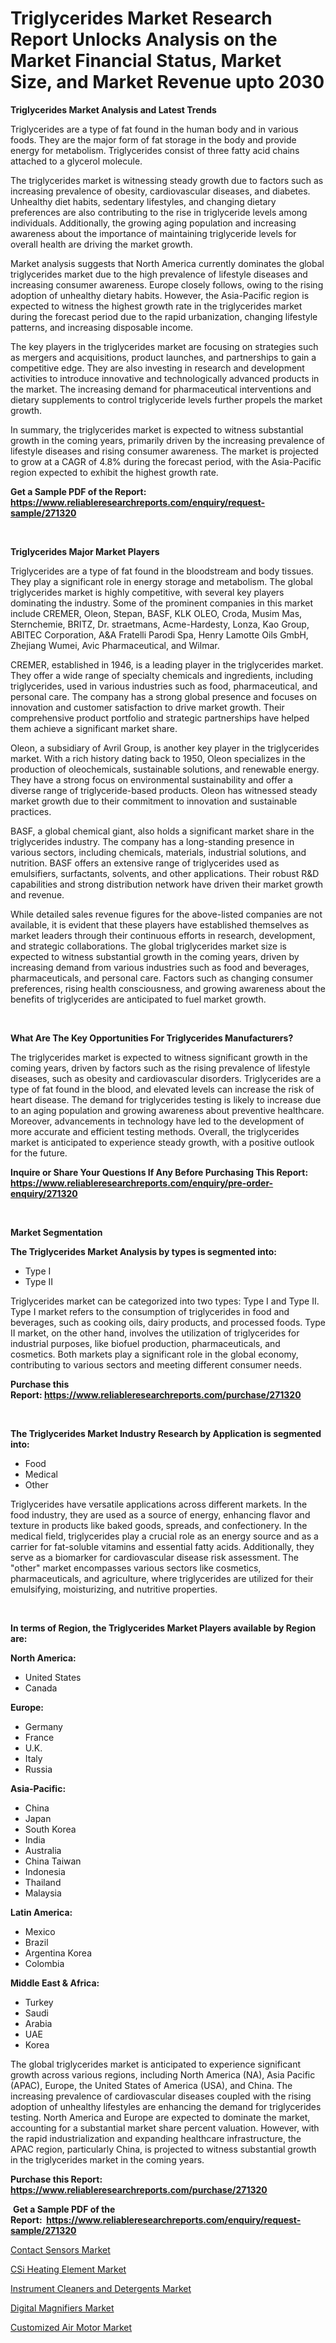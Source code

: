 <p><h1>Triglycerides Market Research Report Unlocks Analysis on the Market Financial Status, Market Size, and Market Revenue upto 2030</h1></p><p><strong>Triglycerides Market Analysis and Latest Trends</strong></p>
<p><p>Triglycerides are a type of fat found in the human body and in various foods. They are the major form of fat storage in the body and provide energy for metabolism. Triglycerides consist of three fatty acid chains attached to a glycerol molecule.</p><p>The triglycerides market is witnessing steady growth due to factors such as increasing prevalence of obesity, cardiovascular diseases, and diabetes. Unhealthy diet habits, sedentary lifestyles, and changing dietary preferences are also contributing to the rise in triglyceride levels among individuals. Additionally, the growing aging population and increasing awareness about the importance of maintaining triglyceride levels for overall health are driving the market growth.</p><p>Market analysis suggests that North America currently dominates the global triglycerides market due to the high prevalence of lifestyle diseases and increasing consumer awareness. Europe closely follows, owing to the rising adoption of unhealthy dietary habits. However, the Asia-Pacific region is expected to witness the highest growth rate in the triglycerides market during the forecast period due to the rapid urbanization, changing lifestyle patterns, and increasing disposable income.</p><p>The key players in the triglycerides market are focusing on strategies such as mergers and acquisitions, product launches, and partnerships to gain a competitive edge. They are also investing in research and development activities to introduce innovative and technologically advanced products in the market. The increasing demand for pharmaceutical interventions and dietary supplements to control triglyceride levels further propels the market growth.</p><p>In summary, the triglycerides market is expected to witness substantial growth in the coming years, primarily driven by the increasing prevalence of lifestyle diseases and rising consumer awareness. The market is projected to grow at a CAGR of 4.8% during the forecast period, with the Asia-Pacific region expected to exhibit the highest growth rate.</p></p>
<p><strong>Get a Sample PDF of the Report:&nbsp; <a href="https://www.reliableresearchreports.com/enquiry/request-sample/271320">https://www.reliableresearchreports.com/enquiry/request-sample/271320</a></strong></p>
<p>&nbsp;</p>
<p><strong>Triglycerides Major Market Players</strong></p>
<p><p>Triglycerides are a type of fat found in the bloodstream and body tissues. They play a significant role in energy storage and metabolism. The global triglycerides market is highly competitive, with several key players dominating the industry. Some of the prominent companies in this market include CREMER, Oleon, Stepan, BASF, KLK OLEO, Croda, Musim Mas, Sternchemie, BRITZ, Dr. straetmans, Acme-Hardesty, Lonza, Kao Group, ABITEC Corporation, A&A Fratelli Parodi Spa, Henry Lamotte Oils GmbH, Zhejiang Wumei, Avic Pharmaceutical, and Wilmar.</p><p>CREMER, established in 1946, is a leading player in the triglycerides market. They offer a wide range of specialty chemicals and ingredients, including triglycerides, used in various industries such as food, pharmaceutical, and personal care. The company has a strong global presence and focuses on innovation and customer satisfaction to drive market growth. Their comprehensive product portfolio and strategic partnerships have helped them achieve a significant market share.</p><p>Oleon, a subsidiary of Avril Group, is another key player in the triglycerides market. With a rich history dating back to 1950, Oleon specializes in the production of oleochemicals, sustainable solutions, and renewable energy. They have a strong focus on environmental sustainability and offer a diverse range of triglyceride-based products. Oleon has witnessed steady market growth due to their commitment to innovation and sustainable practices.</p><p>BASF, a global chemical giant, also holds a significant market share in the triglycerides industry. The company has a long-standing presence in various sectors, including chemicals, materials, industrial solutions, and nutrition. BASF offers an extensive range of triglycerides used as emulsifiers, surfactants, solvents, and other applications. Their robust R&D capabilities and strong distribution network have driven their market growth and revenue.</p><p>While detailed sales revenue figures for the above-listed companies are not available, it is evident that these players have established themselves as market leaders through their continuous efforts in research, development, and strategic collaborations. The global triglycerides market size is expected to witness substantial growth in the coming years, driven by increasing demand from various industries such as food and beverages, pharmaceuticals, and personal care. Factors such as changing consumer preferences, rising health consciousness, and growing awareness about the benefits of triglycerides are anticipated to fuel market growth.</p></p>
<p>&nbsp;</p>
<p><strong>What Are The Key Opportunities For Triglycerides Manufacturers?</strong></p>
<p><p>The triglycerides market is expected to witness significant growth in the coming years, driven by factors such as the rising prevalence of lifestyle diseases, such as obesity and cardiovascular disorders. Triglycerides are a type of fat found in the blood, and elevated levels can increase the risk of heart disease. The demand for triglycerides testing is likely to increase due to an aging population and growing awareness about preventive healthcare. Moreover, advancements in technology have led to the development of more accurate and efficient testing methods. Overall, the triglycerides market is anticipated to experience steady growth, with a positive outlook for the future.</p></p>
<p><strong>Inquire or Share Your Questions If Any Before Purchasing This Report: <a href="https://www.reliableresearchreports.com/enquiry/pre-order-enquiry/271320">https://www.reliableresearchreports.com/enquiry/pre-order-enquiry/271320</a></strong></p>
<p>&nbsp;</p>
<p><strong>Market Segmentation</strong></p>
<p><strong>The Triglycerides Market Analysis by types is segmented into:</strong></p>
<p><ul><li>Type I</li><li>Type II</li></ul></p>
<p><p>Triglycerides market can be categorized into two types: Type I and Type II. Type I market refers to the consumption of triglycerides in food and beverages, such as cooking oils, dairy products, and processed foods. Type II market, on the other hand, involves the utilization of triglycerides for industrial purposes, like biofuel production, pharmaceuticals, and cosmetics. Both markets play a significant role in the global economy, contributing to various sectors and meeting different consumer needs.</p></p>
<p><strong>Purchase this Report:&nbsp;<a href="https://www.reliableresearchreports.com/purchase/271320">https://www.reliableresearchreports.com/purchase/271320</a></strong></p>
<p>&nbsp;</p>
<p><strong>The Triglycerides Market Industry Research by Application is segmented into:</strong></p>
<p><ul><li>Food</li><li>Medical</li><li>Other</li></ul></p>
<p><p>Triglycerides have versatile applications across different markets. In the food industry, they are used as a source of energy, enhancing flavor and texture in products like baked goods, spreads, and confectionery. In the medical field, triglycerides play a crucial role as an energy source and as a carrier for fat-soluble vitamins and essential fatty acids. Additionally, they serve as a biomarker for cardiovascular disease risk assessment. The "other" market encompasses various sectors like cosmetics, pharmaceuticals, and agriculture, where triglycerides are utilized for their emulsifying, moisturizing, and nutritive properties.</p></p>
<p>&nbsp;</p>
<p><strong>In terms of Region, the Triglycerides Market Players available by Region are:</strong></p>
<p>
    <p> <strong> North America: </strong>
        <ul>
            <li>United States</li>
            <li>Canada</li>
        </ul>
        </p> 
    <p> <strong> Europe: </strong>
        <ul>
            <li>Germany</li>
            <li>France</li>
            <li>U.K.</li>
            <li>Italy</li>
            <li>Russia</li>
        </ul>
        </p> 
    <p> <strong> Asia-Pacific: </strong>
        <ul>
            <li>China</li>
            <li>Japan</li>
            <li>South Korea</li>
            <li>India</li>
            <li>Australia</li>
            <li>China Taiwan</li>
            <li>Indonesia</li>
            <li>Thailand</li>
            <li>Malaysia</li>
        </ul>
        </p> 
    <p> <strong> Latin America: </strong>
        <ul>
            <li>Mexico</li>
            <li>Brazil</li>
            <li>Argentina Korea</li>
            <li>Colombia</li>
        </ul>
        </p> 
    <p> <strong> Middle East & Africa: </strong>
        <ul>
            <li>Turkey</li>
            <li>Saudi</li>
            <li>Arabia</li>
            <li>UAE</li>
            <li>Korea</li>
        </ul>
    </p>
    </p>
<p><p>The global triglycerides market is anticipated to experience significant growth across various regions, including North America (NA), Asia Pacific (APAC), Europe, the United States of America (USA), and China. The increasing prevalence of cardiovascular diseases coupled with the rising adoption of unhealthy lifestyles are enhancing the demand for triglycerides testing. North America and Europe are expected to dominate the market, accounting for a substantial market share percent valuation. However, with the rapid industrialization and expanding healthcare infrastructure, the APAC region, particularly China, is projected to witness substantial growth in the triglycerides market in the coming years.</p></p>
<p><strong>Purchase this Report: <a href="https://www.reliableresearchreports.com/purchase/271320">https://www.reliableresearchreports.com/purchase/271320</a></strong></p>
<p>&nbsp;<strong>Get a Sample PDF of the Report:&nbsp;&nbsp;<a href="https://www.reliableresearchreports.com/enquiry/request-sample/271320">https://www.reliableresearchreports.com/enquiry/request-sample/271320</a></strong></p>
<p><strong></strong></p>
<p><p><a href="https://www.linkedin.com/pulse/decoding-contact-sensors-market-deep-dive-latest-trends-segmentation-azu5e/">Contact Sensors Market</a></p><p><a href="https://github.com/dzharov81/Market-Research-Report-List-1/blob/main/csi-heating-element-market.md">CSi Heating Element Market</a></p><p><a href="https://medium.com/@yvettelesch/instrument-cleaners-and-detergents-market-report-reveals-the-latest-trends-and-growth-opportunities-c7722d733222">Instrument Cleaners and Detergents Market</a></p><p><a href="https://www.linkedin.com/pulse/digital-magnifiers-market-research-report-unlocks-analysis-wpx4e/">Digital Magnifiers Market</a></p><p><a href="https://github.com/ambrozg/Market-Research-Report-List-1/blob/main/customized-air-motor-market.md">Customized Air Motor Market</a></p></p>